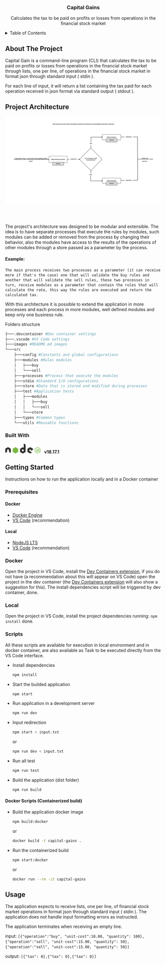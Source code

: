 <div align="center">
  <h3 align="center">Capital Gains</h3>

  <p align="center">
    Calculates the tax to be paid on profits or losses from operations in the financial stock market
</div>



<!-- TABLE OF CONTENTS -->
<details>
  <summary>Table of Contents</summary>
  <ol>
    <li>
      <a href="#about-the-project">About The Project</a>
       <ul>
        <li><a href="#project-architecture">Project Architecture</a></li>
      </ul>
      <ul>
        <li><a href="#built-with">Built With</a></li>
      </ul>
    </li>
    <li>
      <a href="#getting-started">Getting Started</a>
      <ul>
        <li><a href="#prerequisites">Prerequisites</a></li>
        <li><a href="#installation">Installation</a></li>
      </ul>
    </li>
    <li><a href="#usage">Usage</a></li>
    <li><a href="#roadmap">Roadmap</a></li>
    <li><a href="#contributing">Contributing</a></li>
    <li><a href="#license">License</a></li>
    <li><a href="#contact">Contact</a></li>
    <li><a href="#acknowledgments">Acknowledgments</a></li>
  </ol>
</details>



<!-- ABOUT THE PROJECT -->
## About The Project

Capital Gain is a command-line program (CLI) that calculates the tax to be paid on profits or losses from operations in the financial stock market through lists, one per line, of operations in the financial stock market in format json through standard input ( stdin ).

For each line of input, it will return a list containing the tax paid for each operation received in json format via standard output ( stdout ).

## Project Architecture

<img src="images/flow-chart.png" alt="flow chart" width="auto" height="auto" >

<br /> <br />

The project's architecture was designed to be modular and extensible. The idea is to have separate processes that execute the rules by modules, such modules can be added or removed from the process by changing their behavior, also the modules have access to the results of the operations of other modules through a store passed as a parameter by the process.

#### Example:
````
The main process receives two processes as a parameter (it can receive more if that's the case) one that will validate the buy rules and another that will validate the sell rules, these two processes in turn, receive modules as a parameter that contain the rules that will calculate the rate, this way the rules are executed and return the calculated tax.
````

With this architecture it is possible to extend the application in more processes and each process in more modules, well defined modules and keep only one business rule.

Folders structure
```sh
├───.devcontainer #Dev container settings
├───.vscode #VS Code settings
├───images #README.md images
└───src
    ├───config #Constants and global configurations
    ├───modules #Rules modules
    │   ├───buy
    │   └───sell
    ├───processes #Process that execute the modules
    ├───stdio #Standard I/O configurations
    ├───store #Data that is stored and modified during processes
    ├───test #Application tests
    │   ├───modules
    │   │   ├───buy
    │   │   └───sell
    │   └───store
    ├───types #Common types
    └───utils #Reusable functions
```

### Built With

<a href="https://nodejs.org/"><img src="images/node.png" alt="node icon" width="auto" height="auto"></a>
<strong style="margin-left:8px">v18.17.1</strong>

<!-- GETTING STARTED -->
## Getting Started

Instructions on how to run the application locally and in a Docker container



### Prerequisites
#### Docker

* [Docker Engine](https://docs.docker.com/engine/install/)
* [VS Code](https://code.visualstudio.com/) (recommendation)


#### Local

* [NodeJS LTS](https://nodejs.org/)
* [VS Code](https://code.visualstudio.com/) (recommendation)


### Docker

Open the project in VS Code, install the [Dev Containers extension](https://marketplace.visualstudio.com/items?itemName=ms-vscode-remote.remote-containers), if you do not have (a recommendation about this will appear on VS Code) open the project in the dev container (the [Dev Containers extension](https://marketplace.visualstudio.com/items?itemName=ms-vscode-remote.remote-containers) will also show a suggestion for this). The install dependencies script will be triggered by dev container, done. 

### Local

Open the project in VS Code, install the project dependencies running: ```npm install``` done.

### Scripts

All these scripts are available for execution in local environment and in docker container, are also available as Task to be executed directly from the VS Code interface.

* Install dependencies
  ```sh
  npm install
  ```

* Start the builded application
  ```sh
  npm start
  ```
  
* Run application in a development server
  ```sh
  npm run dev
  ```

* Input redirection
  ```sh
  npm start < input.txt
  ```
  or
  ```sh
  npm run dev < input.txt
  ```

* Run all test
  ```sh
  npm run test
  ```

* Build the application (dist folder)
  ```sh
  npm run build
  ```

#### Docker Scripts (Containerized build)

* Build the application docker image
  ```sh
  npm build:docker
  ```
  or
  ```sh
  docker build -t capital-gains .
  ```

* Run the containerized build
  ```sh
  npm start:docker
  ```
  or
  ```sh
  docker run --rm -it capital-gains
  ```

<!-- USAGE EXAMPLES -->
## Usage

The application expects to receive lists, one per line, of financial stock market operations in format
json through standard input ( stdin ). The application does not handle input formatting errors as instructed.

The application terminates when receiving an empty line.

input: ``[{"operation":"buy", "unit-cost":10.00, "quantity": 100}, {"operation":"sell", "unit-cost":15.00, "quantity": 50}, {"operation":"sell", "unit-cost":15.00, "quantity": 50}]``

output: ``[{"tax": 0},{"tax": 0},{"tax": 0}]``
